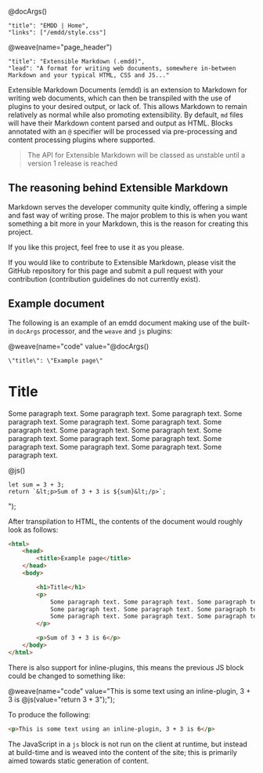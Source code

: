 @docArgs()
```
"title": "EMDD | Home", 
"links": ["/emdd/style.css"]
```

@weave(name="page_header")
```
"title": "Extensible Markdown (.emdd)", 
"lead": "A format for writing web documents, somewhere in-between Markdown and your typical HTML, CSS and JS..." 
```

Extensible Markdown Documents (emdd) is an extension to Markdown for writing web documents, which can then be transpiled with the use of plugins to your desired output, or lack of. This allows Markdown to remain relatively as normal while also promoting extensibility. By default, `md` files will have their Markdown content parsed and output as HTML. Blocks annotated with an `@` specifier will be processed via pre-processing and content processing plugins where supported.

> The API for Extensible Markdown will be classed as unstable until a version 1 release is reached

## The reasoning behind Extensible Markdown

Markdown serves the developer community quite kindly, offering a simple and fast way of writing prose. The major problem to this is when you want something a bit more in your Markdown, this is the reason for creating this project.

If you like this project, feel free to use it as you please.

If you would like to contribute to Extensible Markdown, please visit the GitHub repository for this page and submit a pull request with your contribution (contribution guidelines do not currently exist).

## Example document

The following is an example of an emdd document making use of the built-in `docArgs` processor, and the `weave` and `js` plugins:

@weave(name="code" value="@docArgs()
```
\"title\": \"Example page\"
```

# Title

Some paragraph text. Some paragraph text. Some paragraph text. Some paragraph text. Some paragraph text. Some paragraph text. Some paragraph text. 
Some paragraph text. Some paragraph text. Some paragraph text. Some paragraph text. Some paragraph text. Some paragraph text. 
Some paragraph text. Some paragraph text. Some paragraph text.

@js()
```
let sum = 3 + 3;
return `&lt;p>Sum of 3 + 3 is ${sum}&lt;/p>`;
```
");

After transpilation to HTML, the contents of the document would roughly look as follows:

```html
<html>
    <head>
        <title>Example page</title>
    </head>
    <body>

        <h1>Title</h1>
        <p>
            Some paragraph text. Some paragraph text. Some paragraph text. Some paragraph text. Some paragraph text. Some paragraph text. Some paragraph text.
            Some paragraph text. Some paragraph text. Some paragraph text. Some paragraph text. Some paragraph text. Some paragraph text.
            Some paragraph text. Some paragraph text. Some paragraph text.
        </p>

        <p>Sum of 3 + 3 is 6</p>
    </body>
</html>
```

There is also support for inline-plugins, this means the previous JS block could be changed to something like:

@weave(name="code" value="This is some text using an inline-plugin, 3 + 3 is @js(value=\"return 3 + 3\");");

To produce the following:

```html
<p>This is some text using an inline-plugin, 3 + 3 is 6</p>
```

The JavaScript in a `js` block is not run on the client at runtime, but instead at build-time and is weaved into the content of the site; this is primarily aimed towards static generation of content.